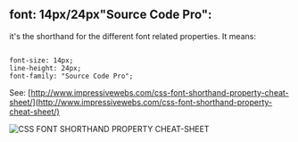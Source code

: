 ## font: 14px/24px"Source Code Pro":

it's the shorthand for the different font related properties. It means:

```

font-size: 14px;
line-height: 24px;
font-family: "Source Code Pro";

```

See: [http://www.impressivewebs.com/css-font-shorthand-property-cheat-sheet/](http://www.impressivewebs.com/css-font-shorthand-property-cheat-sheet/)

![CSS FONT SHORTHAND PROPERTY CHEAT-SHEET](https://i.stack.imgur.com/24E13.jpg)

